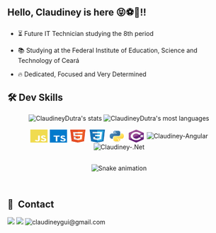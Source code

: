 
## Hello, Claudiney is here 😝⚽🐺!!

- ⏳   Future IT Technician studying the 8th period

- 📚  Studying at the Federal Institute of Education, Science and Technology of Ceará

- 🔥   Dedicated, Focused and Very Determined


## 🛠 Dev Skills

  <div align="center">
    <img height="180em" src="https://github-readme-stats.vercel.app/api?username=ClaudineyDutra&show_icons=true&theme=github_dark" alt="ClaudineyDutra's stats"/>
    <img height="180em" src="https://github-readme-stats.vercel.app/api/top-langs/?username=ClaudineyDutra&layout=compact&theme=github_dark" alt="ClaudineyDutra's most languages"/>
  </div>
  <div style="display: inline_block" align="center"><br>
    <img align="center" alt="Claudiney-Js" height="30" width="40" src="https://raw.githubusercontent.com/devicons/devicon/master/icons/javascript/javascript-plain.svg">
    <img align="center" alt="Claudiney-Ts" height="30" width="40" src="https://raw.githubusercontent.com/devicons/devicon/master/icons/typescript/typescript-plain.svg">
    <img align="center" alt="Claudiney-HTML" height="30" width="40" src="https://raw.githubusercontent.com/devicons/devicon/master/icons/html5/html5-original.svg">
    <img align="center" alt="Claudiney-CSS" height="30" width="40" src="https://raw.githubusercontent.com/devicons/devicon/master/icons/css3/css3-original.svg">
    <img align="center" alt="Claudiney-Python" height="30" width="40" src="https://raw.githubusercontent.com/devicons/devicon/master/icons/python/python-original.svg">
    <img align="center" alt="Claudiney-Csharp" height="30" width="40" src="https://raw.githubusercontent.com/devicons/devicon/master/icons/csharp/csharp-original.svg">
    <img align="center" alt="Claudiney-Angular" height="30" width="40" src="https://cdn.jsdelivr.net/gh/devicons/devicon/icons/angularjs/angularjs-original.svg">
    <img align="center" alt="Claudiney-.Net" height="30" width="40" src="https://cdn.jsdelivr.net/gh/devicons/devicon/icons/dot-net/dot-net-original.svg">
  </div>

<br>
<div align="center">

![Snake animation](https://github.com/ClaudineyDutra/ClaudineyDutra/blob/output/github-contribution-grid-snake.svg)
</div>
<br>


## 📱 &nbsp;Contact
<a target="_blank" href="https://instagram.com/claudiney_dutra"><img src="https://img.shields.io/badge/-Instagram-%23E4405F?style=for-the-badge&logo=instagram&logoColor=white"></a>
<a target="_blank" href="https://br.linkedin.com/in/claudiney-dutra-5a284a236"><img src="https://img.shields.io/badge/LinkedIn-0077B5?style=for-the-badge&logo=linkedin&logoColor=white"></a>
![claudineygui@gmail.com](https://img.shields.io/badge/claudineygui@gmail.com-D14836?style=for-the-badge&logo=gmail&logoColor=white)&nbsp;





